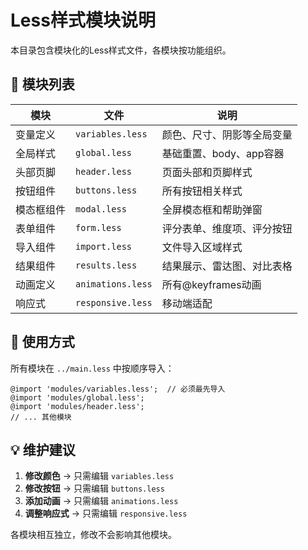 # Less样式模块说明

本目录包含模块化的Less样式文件，各模块按功能组织。

## 📁 模块列表

| 模块 | 文件 | 说明 |
|------|------|------|
| 变量定义 | `variables.less` | 颜色、尺寸、阴影等全局变量 |
| 全局样式 | `global.less` | 基础重置、body、app容器 |
| 头部页脚 | `header.less` | 页面头部和页脚样式 |
| 按钮组件 | `buttons.less` | 所有按钮相关样式 |
| 模态框组件 | `modal.less` | 全屏模态框和帮助弹窗 |
| 表单组件 | `form.less` | 评分表单、维度项、评分按钮 |
| 导入组件 | `import.less` | 文件导入区域样式 |
| 结果组件 | `results.less` | 结果展示、雷达图、对比表格 |
| 动画定义 | `animations.less` | 所有@keyframes动画 |
| 响应式 | `responsive.less` | 移动端适配 |

## 🔧 使用方式

所有模块在 `../main.less` 中按顺序导入：

```less
@import 'modules/variables.less';  // 必须最先导入
@import 'modules/global.less';
@import 'modules/header.less';
// ... 其他模块
```

## 💡 维护建议

1. **修改颜色** → 只需编辑 `variables.less`
2. **修改按钮** → 只需编辑 `buttons.less`
3. **添加动画** → 只需编辑 `animations.less`
4. **调整响应式** → 只需编辑 `responsive.less`

各模块相互独立，修改不会影响其他模块。

